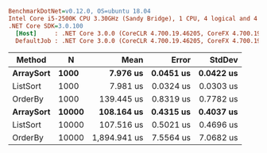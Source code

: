 ``` ini

BenchmarkDotNet=v0.12.0, OS=ubuntu 18.04
Intel Core i5-2500K CPU 3.30GHz (Sandy Bridge), 1 CPU, 4 logical and 4 physical cores
.NET Core SDK=3.0.100
  [Host]     : .NET Core 3.0.0 (CoreCLR 4.700.19.46205, CoreFX 4.700.19.46214), X64 RyuJIT
  DefaultJob : .NET Core 3.0.0 (CoreCLR 4.700.19.46205, CoreFX 4.700.19.46214), X64 RyuJIT


```
|    Method |     N |         Mean |     Error |    StdDev |
|---------- |------ |-------------:|----------:|----------:|
| **ArraySort** |  **1000** |     **7.976 us** | **0.0451 us** | **0.0422 us** |
|  ListSort |  1000 |     7.981 us | 0.0324 us | 0.0303 us |
|   OrderBy |  1000 |   139.445 us | 0.8319 us | 0.7782 us |
| **ArraySort** | **10000** |   **108.164 us** | **0.4315 us** | **0.4037 us** |
|  ListSort | 10000 |   107.516 us | 0.5021 us | 0.4696 us |
|   OrderBy | 10000 | 1,894.941 us | 7.5564 us | 7.0682 us |
